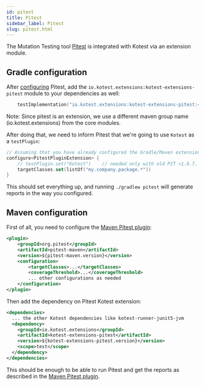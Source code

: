 ```yaml
---
id: pitest
title: Pitest
sidebar_label: Pitest
slug: pitest.html
---
```



The Mutation Testing tool [Pitest](https://pitest.org/) is integrated with Kotest via an extension module.

## Gradle configuration

After [configuring](https://gradle-pitest-plugin.solidsoft.info/) Pitest,
add the `io.kotest.extensions:kotest-extensions-pitest` module to your dependencies as well:

```kotlin
    testImplementation("io.kotest.extensions:kotest-extensions-pitest:<version>")
```

Note: Since pitest is an extension, we use a different maven group name (io.kotest.extensions) from the core modules.

After doing that, we need to inform Pitest that we're going to use `Kotest` as a `testPlugin`:

```kotlin
// Assuming that you have already configured the Gradle/Maven extension
configure<PitestPluginExtension> {
    // testPlugin.set("Kotest")    // needed only with old PIT <1.6.7, otherwise having kotest-extensions-pitest on classpath is enough
    targetClasses.set(listOf("my.company.package.*"))
}
```

This should set everything up, and running `./gradlew pitest` will generate reports in the way you configured.

## Maven configuration

First of all, you need to configure the [Maven Pitest plugin](https://pitest.org/quickstart/maven/):

```xml
<plugin>
    <groupId>org.pitest</groupId>
    <artifactId>pitest-maven</artifactId>
    <version>${pitest-maven.version}</version>
    <configuration>
        <targetClasses>...</targetClasses>
        <coverageThreshold>...</coverageThreshold>
        ... other configurations as needed        
    </configuration>
</plugin>
```

Then add the dependency on Pitest Kotest extension:

```xml
<dependencies>
  ... the other Kotest dependencies like kotest-runner-junit5-jvm 
  <dependency>
    <groupId>io.kotest.extensions</groupId>
    <artifactId>kotest-extensions-pitest</artifactId>
    <version>${kotest-extensions-pitest.version}</version>
    <scope>test</scope>
  </dependency>
</dependencies>
```

This should be enough to be able to run Pitest and get the reports as described in the [Maven Pitest plugin](https://pitest.org/quickstart/maven/).
